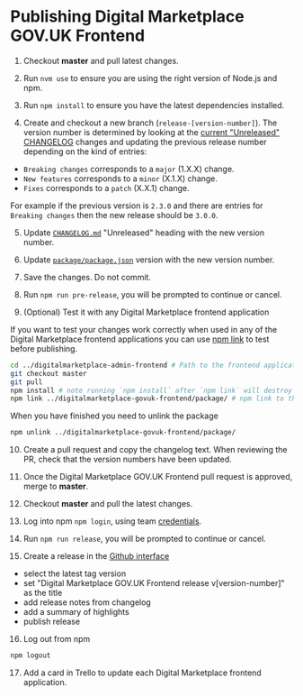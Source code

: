 # Publishing Digital Marketplace GOV.UK Frontend

1. Checkout **master** and pull latest changes.

2. Run `nvm use` to ensure you are using the right version of Node.js and npm.

3. Run `npm install` to ensure you have the latest dependencies installed.

4. Create and checkout a new branch (`release-[version-number]`).
  The version number is determined by looking at the [current "Unreleased" CHANGELOG](../CHANGELOG.md) changes and updating the previous release number depending on the kind of entries:

  - `Breaking changes` corresponds to a `major` (1.X.X) change.
  - `New features` corresponds to a `minor` (X.1.X) change.
  - `Fixes` corresponds to a `patch` (X.X.1) change.

  For example if the previous version is `2.3.0` and there are entries for `Breaking changes` then the new release should be `3.0.0`.

5. Update [`CHANGELOG.md`](../CHANGELOG.md) "Unreleased" heading with the new version number.

6. Update [`package/package.json`](../package/package.json) version with the new version number.

7. Save the changes. Do not commit.

8. Run `npm run pre-release`, you will be prompted to continue or cancel.

9. (Optional) Test it with any Digital Marketplace frontend application

  If you want to test your changes work correctly when used in any of the Digital Marketplace frontend applications you can use [npm link](https://docs.npmjs.com/cli/link) to test before publishing.

  ```bash
  cd ../digitalmarketplace-admin-frontend # Path to the frontend application you would like to test with
  git checkout master
  git pull
  npm install # note running `npm install` after `npm link` will destroy the link.
  npm link ../digitalmarketplace-govuk-frontend/package/ # npm link to the path where digitalmarketplace-govuk-frontend is on your machine
  ```

  When you have finished you need to unlink the package

  ```bash
  npm unlink ../digitalmarketplace-govuk-frontend/package/
  ```

10. Create a pull request and copy the changelog text.
   When reviewing the PR, check that the version numbers have been updated.

11. Once the Digital Marketplace GOV.UK Frontend pull request is approved, merge to **master**.

12. Checkout **master** and pull the latest changes.

13. Log into npm `npm login`, using team [credentials](https://github.com/alphagov/digitalmarketplace-credentials/tree/master/pass/npmjs.org).

14. Run `npm run release`, you will be prompted to continue or cancel.

15. Create a release in the [Github interface](https://github.com/alphagov/digitalmarketplace-govuk-frontend/releases/new)
  - select the latest tag version
  - set "Digital Marketplace GOV.UK Frontend release v[version-number]" as the title
  - add release notes from changelog
  - add a summary of highlights
  - publish release

16. Log out from npm
```bash
npm logout
```

17. Add a card in Trello to update each Digital Marketplace frontend application.
